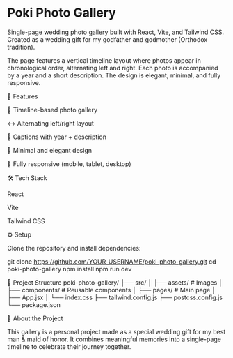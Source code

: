 # Poki Photo Gallery

Single-page wedding photo gallery built with React, Vite, and Tailwind CSS.
Created as a wedding gift for my godfather and godmother (Orthodox tradition).

The page features a vertical timeline layout where photos appear in chronological order, alternating left and right. Each photo is accompanied by a year and a short description. The design is elegant, minimal, and fully responsive.

🚀 Features

📸 Timeline-based photo gallery

↔️ Alternating left/right layout

📝 Captions with year + description

🎨 Minimal and elegant design

📱 Fully responsive (mobile, tablet, desktop)

🛠️ Tech Stack

React

Vite

Tailwind CSS

⚙️ Setup

Clone the repository and install dependencies:

git clone https://github.com/YOUR_USERNAME/poki-photo-gallery.git
cd poki-photo-gallery
npm install
npm run dev

📂 Project Structure
poki-photo-gallery/
├── src/
│ ├── assets/ # Images
│ ├── components/ # Reusable components
│ ├── pages/ # Main page
│ ├── App.jsx
│ └── index.css
├── tailwind.config.js
├── postcss.config.js
└── package.json

🎁 About the Project

This gallery is a personal project made as a special wedding gift for my best man & maid of honor.
It combines meaningful memories into a single-page timeline to celebrate their journey together.
